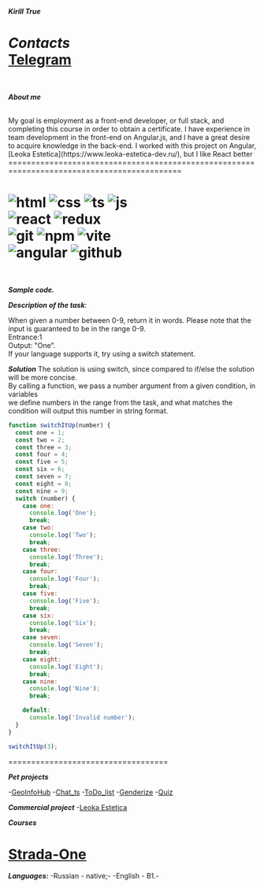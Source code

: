 **_Kirill True_**<br/>

**_Contacts_**<br/>
[Telegram](https://t.me/ThisIsTrue2)<br/>
=========================================
<br/>

**_About me_**

<br/>
My goal is employment as a front-end developer, or full stack, and completing this course in order to obtain a certificate. I have experience in team development in the front-end on Angular.js, and I have a great desire to acquire knowledge in the back-end. I worked with this project on Angular, [Leoka Estetica](https://www.leoka-estetica-dev.ru/), but I like React better
============================================================================================
<br/>

![html](https://img.icons8.com/?size=48&id=20909&format=png) ![css](https://img.icons8.com/?size=48&id=21278&format=png) ![ts](https://img.icons8.com/?size=48&id=nCj4PvnCO0tZ&format=png) ![js](https://img.icons8.com/?size=40&id=39146&format=png)<br/>
![react](https://img.icons8.com/?size=40&id=bzf0DqjXFHIW&format=png) ![redux](https://img.icons8.com/?size=48&id=jD-fJzVguBmw&format=png)<br/>![git](https://img.icons8.com/?size=48&id=20906&format=png) ![npm](https://img.icons8.com/?size=48&id=24895&format=png) ![vite](https://img.icons8.com/?size=48&id=dJjTWMogzFzg&format=png)<br/> ![angular](https://img.icons8.com/?size=48&id=71257&format=png) ![github](https://img.icons8.com/?size=50&id=12599&format=png)
=============================================
<br/>

**_Sample code._**

**_Description of the task_**: <br/>

When given a number between 0-9, return it in words. Please note that the input is guaranteed to be in the range 0-9.<br/>
Entrance:1<br/>
Output: "One".<br/>
If your language supports it, try using a switch statement.<br/>

**_Solution_**
The solution is using switch, since compared to if/else the solution will be more concise.<br/>
By calling a function, we pass a number argument from a given condition, in variables<br/>
we define numbers in the range from the task, and what matches the condition will output this number in string format.

```javascript
function switchItUp(number) {
  const one = 1;
  const two = 2;
  const three = 3;
  const four = 4;
  const five = 5;
  const six = 6;
  const seven = 7;
  const eight = 8;
  const nine = 9;
  switch (number) {
    case one:
      console.log('One');
      break;
    case two:
      console.log('Two');
      break;
    case three:
      console.log('Three');
      break;
    case four:
      console.log('Four');
      break;
    case five:
      console.log('Five');
      break;
    case six:
      console.log('Six');
      break;
    case seven:
      console.log('Seven');
      break;
    case eight:
      console.log('Eight');
      break;
    case nine:
      console.log('Nine');
      break;

    default:
      console.log('Invalid number');
  }
}

switchItUp(3);
```

===================================

**_Pet projects_**

-[GeoInfoHub](https://github.com/Kirillv8/GeoInfoHub) -[Chat_ts](https://github.com/Kirillv8/frontend-2/pull/2) -[ToDo_list](https://github.com/Kirillv8/frontend-2/pull/5) -[Genderize](https://github.com/Kirillv8/frontend-2/pull/3) -[Quiz](https://github.com/Kirillv8/frontend-2/pull/7)

**_Commercial project_** -[Leoka Estetica](https://www.leoka-estetica-dev.ru/)

**_Courses_**

# [Strada-One](https://strada.one/)

**_Languages:_**
-Russian - native;-
-English - B1.-
